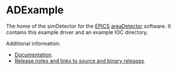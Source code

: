 ADExample
======
The home of the simDetector for the
[EPICS](http://www.aps.anl.gov/epics/) 
[areaDetector](http://cars.uchicago.edu/software/epics/areaDetector.html) 
software.  It contains this example driver and an example IOC directory.

Additional information:
* [Documentation](http://cars.uchicago.edu/software/epics/simDetectorDoc.html).
* [Release notes and links to source and binary releases](RELEASE.md).
